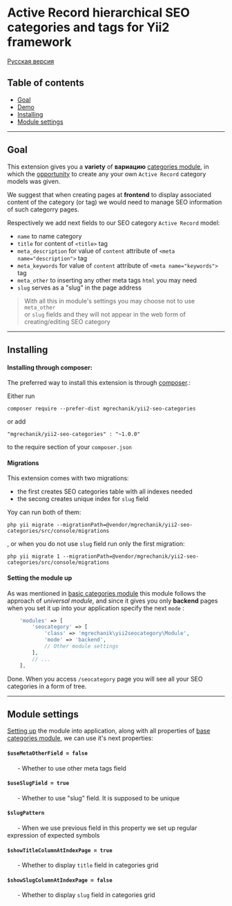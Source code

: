 # Active Record hierarchical SEO categories and tags for Yii2 framework

[Русская версия](docs/README_ru.md)

## Table of contents

* [Goal](#goal)
* [Demo](#demo)
* [Installing](#installing)
* [Module settings](#settings)

---

## Goal <span id="goal"></span>

This extension gives you a **variety** of **вариацию** [categories module](https://github.com/mgrechanik/yii2-categories-and-tags), 
in which the [opportunity](https://github.com/mgrechanik/yii2-categories-and-tags#custom-ar) to create any your own ```Active Record``` category models was given.

We suggest that when creating pages at **frontend**  to display associated content of the category (or tag) 
we would need to manage SEO information of such categorry pages.

Respectively we add next fields to our SEO category ```Active Record``` model:

* ```name``` to name category
* ```title``` for content of ```<title>``` tag
* ```meta_description``` for value of ```content``` attribute of ```<meta name="description">``` tag
* ```meta_keywords``` for value of ```content``` attribute of ```<meta name="keywords">```	tag
* ```meta_other``` to inserting any other meta tags ```html``` you may need
* ```slug``` serves as a "slug" in the page address
	
> With all this in module's settings you may choose not to use 	```meta_other```  
> or ```slug``` fields and they will not appear in the web form of creating/editing SEO category
---
    
## Installing <span id="installing"></span>

#### Installing through composer:

The preferred way to install this extension is through [composer](http://getcomposer.org/download/).:

Either run
```
composer require --prefer-dist mgrechanik/yii2-seo-categories
```

or add
```
"mgrechanik/yii2-seo-categories" : "~1.0.0"
```
to the require section of your `composer.json`

#### Migrations

This extension comes with two migrations:
- the first creates SEO categories table with all indexes needed
- the secong creates unique index for ```slug``` field

Yoy can run both of them:

```
php yii migrate --migrationPath=@vendor/mgrechanik/yii2-seo-categories/src/console/migrations
```

, or when you do not use ```slug``` field run only the first migration:

```
php yii migrate 1 --migrationPath=@vendor/mgrechanik/yii2-seo-categories/src/console/migrations
```

#### Setting the module up  <span id="setup"></span>

As was mentioned in [basic categories module](https://github.com/mgrechanik/yii2-categories-and-tags#goal) 
this module follows the approach of *universal module*, and since it gives you
only **backend** pages when you set it up into your application specify the next ```mode``` :
```php
    'modules' => [
        'seocategory' => [
            'class' => 'mgrechanik\yii2seocategory\Module',
            'mode' => 'backend',
            // Other module settings
        ],
        // ...
    ],
```

Done. When you access ```/seocategory``` page you will see all your SEO categories in a form of tree.

---

## Module settings <span id="settings"></span>

[Setting up](#setup) the module into application, along with all properties of [base categories module](https://github.com/mgrechanik/yii2-categories-and-tags#settings), we can use it's next properties:

#### ```$useMetaOtherField = false``` 
&nbsp;&nbsp;&nbsp;&nbsp;&nbsp;&nbsp;- Whether to use other meta tags field

#### ```$useSlugField = true``` 
&nbsp;&nbsp;&nbsp;&nbsp;&nbsp;&nbsp;- Whether to use "slug" field. It is supposed to be unique

#### ```$slugPattern``` 
&nbsp;&nbsp;&nbsp;&nbsp;&nbsp;&nbsp;- When we use previous field in this property we set up regular expression of expected symbols 

#### ```$showTitleColumnAtIndexPage = true```
&nbsp;&nbsp;&nbsp;&nbsp;&nbsp;&nbsp;- Whether to display ```title``` field in categories grid

#### ```$showSlugColumnAtIndexPage = false``` 
&nbsp;&nbsp;&nbsp;&nbsp;&nbsp;&nbsp;- Whether to display ```slug``` field in categories grid